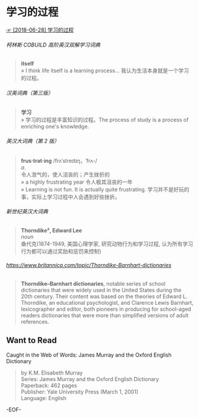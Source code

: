 # 学习的过程  
  
[☞ [2018-06-28] 学习的过程 ](https://mp.weixin.qq.com/s/qsY4t_eOB4LjvtyEcbUkCA)    
  
###### 柯林斯 COBUILD 高阶英汉双解学习词典  
>**itself**  
» I think life itself is a learning process... 我认为生活本身就是一个学习的过程。  
  
###### 汉英词典（第三版）  
>**学习**  
» 学习的过程是丰富知识的过程。The process of study is a process of enriching one's knowledge.  
  
###### 英汉大词典（第 2 版）  
>**frus·trat·ing** /frʌˈstreɪtɪŋ，ˈfrʌ-/  
*a.*  
令人泄气的，使人沮丧的；产生挫折的  
» a highly frustrating year 令人极其沮丧的一年  
» Learning is not fun. It is actually quite frustrating. 学习并不是好玩的事，实际上学习过程中人会遇到好些挫折。  
  
###### 新世纪英汉大词典  
>**Thorndike², Edward Lee**  
*noun*  
桑代克(1874-1949, 美国心理学家, 研究动物行为和学习过程, 认为所有学习行为都可以通过奖励和惩罚来控制)  
  
###### https://www.britannica.com/topic/Thorndike-Barnhart-dictionaries  
>**Thorndike–Barnhart dictionaries**, notable series of school dictionaries that were widely used in the United States during the 20th century. Their content was based on the theories of Edward L. Thorndike, an educational psychologist, and Clarence Lewis Barnhart, lexicographer and editor, both pioneers in producing for school-aged readers dictionaries that were more than simplified versions of adult references.  
  
## Want to Read  
Caught in the Web of Words: James Murray and the Oxford English Dictionary  
>by K.M. Elisabeth Murray  
Series: James Murray and the Oxford English Dictionary  
Paperback: 462 pages  
Publisher: Yale University Press (March 1, 2001)  
Language: English  
  
  
-EOF-  
